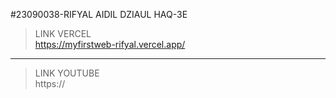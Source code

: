 #23090038-RIFYAL AIDIL DZIAUL HAQ-3E

> LINK VERCEL <br>
      https://myfirstweb-rifyal.vercel.app/
<hr>

> LINK YOUTUBE <br>
      https://
